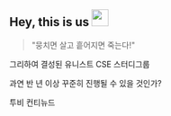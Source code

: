 ## Hey, this is us <img src="https://user-images.githubusercontent.com/42378118/110234147-e3259600-7f4e-11eb-95be-0c4047144dea.gif" width="30">

> "뭉치면 살고 흩어지면 죽는다!" 

그리하여 결성된 유니스트 CSE 스터디그룹

과연 반 년 이상 꾸준히 진행될 수 있을 것인가?

투비 컨티뉴드
